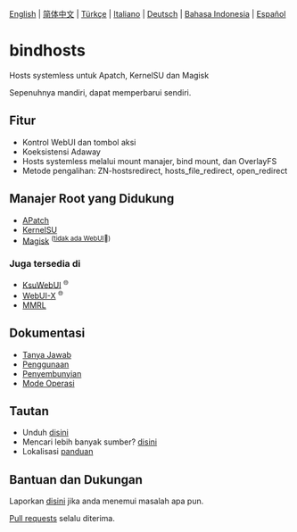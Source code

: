[English](README.md) | [简体中文](README_zh-CN.md) | [Türkçe](README_tr.md) | [Italiano](README_it.md) | [Deutsch](README_de.md) | [Bahasa Indonesia](README_id.md) | [Español](README_es-ES.md)

# bindhosts

Hosts systemless untuk Apatch, KernelSU dan Magisk

Sepenuhnya mandiri, dapat memperbarui sendiri.

## Fitur

- Kontrol WebUI dan tombol aksi
- Koeksistensi Adaway
- Hosts systemless melalui mount manajer, bind mount, dan OverlayFS
- Metode pengalihan: ZN-hostsredirect, hosts_file_redirect, open_redirect

## Manajer Root yang Didukung

- [APatch](https://github.com/bmax121/APatch)
- [KernelSU](https://github.com/tiann/KernelSU)
- [Magisk](https://github.com/topjohnwu/Magisk)  <sup>([tidak ada WebUI](https://github.com/topjohnwu/Magisk/issues/8609#event-15568590949)👀)</sup>

### Juga tersedia di

- [KsuWebUI](https://github.com/5ec1cff/KsuWebUIStandalone)   <sup>🌐</sup>
- [WebUI-X](https://github.com/MMRLApp/WebUI-X-Portable)   <sup>🌐</sup>
- [MMRL](https://github.com/MMRLApp/MMRL)

## Dokumentasi

- [Tanya Jawab](Documentation/faq_id.md)
- [Penggunaan](Documentation/usage_id.md)
- [Penyembunyian](Documentation/hiding_id.md)
- [Mode Operasi](Documentation/modes_id.md)

## Tautan

- Unduh [disini](https://github.com/bindhosts/bindhosts/releases)
- Mencari lebih banyak sumber? [disini](Documentation/sources.md)
- Lokalisasi [panduan](Documentation/localize.md)

## Bantuan dan Dukungan

Laporkan [disini](https://github.com/bindhosts/bindhosts/issues) jika anda menemui masalah apa pun.

[Pull requests](https://github.com/bindhosts/bindhosts/pulls) selalu diterima.
